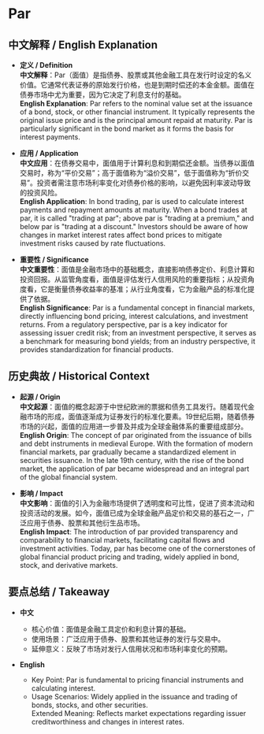 # Par

## 中文解释 / English Explanation

* **定义 / Definition**  
  **中文解释**：Par（面值）是指债券、股票或其他金融工具在发行时设定的名义价值。它通常代表证券的原始发行价格，也是到期时偿还的本金金额。面值在债券市场中尤为重要，因为它决定了利息支付的基础。  
  **English Explanation**: Par refers to the nominal value set at the issuance of a bond, stock, or other financial instrument. It typically represents the original issue price and is the principal amount repaid at maturity. Par is particularly significant in the bond market as it forms the basis for interest payments.

* **应用 / Application**  
  **中文应用**：在债券交易中，面值用于计算利息和到期偿还金额。当债券以面值交易时，称为“平价交易”；高于面值称为“溢价交易”，低于面值称为“折价交易”。投资者需注意市场利率变化对债券价格的影响，以避免因利率波动导致的投资风险。  
  **English Application**: In bond trading, par is used to calculate interest payments and repayment amounts at maturity. When a bond trades at par, it is called "trading at par"; above par is "trading at a premium," and below par is "trading at a discount." Investors should be aware of how changes in market interest rates affect bond prices to mitigate investment risks caused by rate fluctuations.

* **重要性 / Significance**  
  **中文重要性**：面值是金融市场中的基础概念，直接影响债券定价、利息计算和投资回报。从监管角度看，面值是评估发行人信用风险的重要指标；从投资角度看，它是衡量债券收益率的基准；从行业角度看，它为金融产品的标准化提供了依据。  
  **English Significance**: Par is a fundamental concept in financial markets, directly influencing bond pricing, interest calculations, and investment returns. From a regulatory perspective, par is a key indicator for assessing issuer credit risk; from an investment perspective, it serves as a benchmark for measuring bond yields; from an industry perspective, it provides standardization for financial products.

## 历史典故 / Historical Context

* **起源 / Origin**  
  **中文起源**：面值的概念起源于中世纪欧洲的票据和债务工具发行。随着现代金融市场的形成，面值逐渐成为证券发行的标准化要素。19世纪后期，随着债券市场的兴起，面值的应用进一步普及并成为全球金融体系的重要组成部分。  
  **English Origin**: The concept of par originated from the issuance of bills and debt instruments in medieval Europe. With the formation of modern financial markets, par gradually became a standardized element in securities issuance. In the late 19th century, with the rise of the bond market, the application of par became widespread and an integral part of the global financial system.

* **影响 / Impact**  
  **中文影响**：面值的引入为金融市场提供了透明度和可比性，促进了资本流动和投资活动的发展。如今，面值已成为全球金融产品定价和交易的基石之一，广泛应用于债券、股票和其他衍生品市场。  
  **English Impact**: The introduction of par provided transparency and comparability to financial markets, facilitating capital flows and investment activities. Today, par has become one of the cornerstones of global financial product pricing and trading, widely applied in bond, stock, and derivative markets.

## 要点总结 / Takeaway

* **中文**  
  - 核心价值：面值是金融工具定价和利息计算的基础。  
  - 使用场景：广泛应用于债券、股票和其他证券的发行与交易中。  
  - 延伸意义：反映了市场对发行人信用状况和市场利率变化的预期。

* **English**  
  - Key Point: Par is fundamental to pricing financial instruments and calculating interest.  
  - Usage Scenarios: Widely applied in the issuance and trading of bonds, stocks, and other securities.  
   Extended Meaning: Reflects market expectations regarding issuer creditworthiness and changes in interest rates.